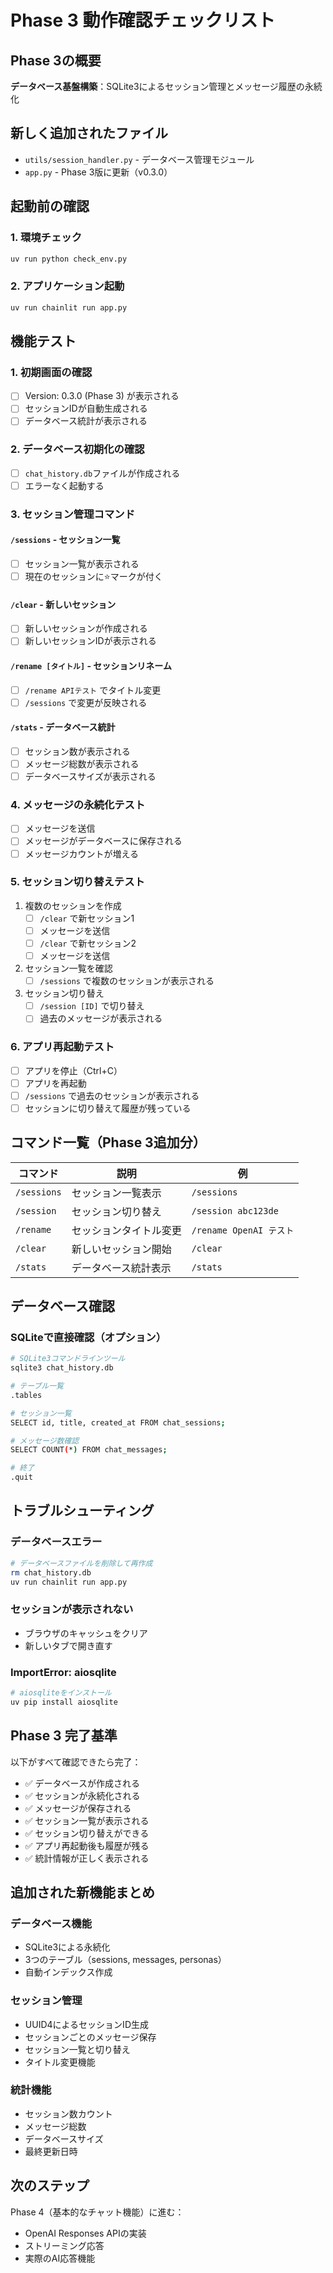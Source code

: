 # Phase 3 動作確認チェックリスト

## Phase 3の概要
**データベース基盤構築**：SQLite3によるセッション管理とメッセージ履歴の永続化

## 新しく追加されたファイル
- `utils/session_handler.py` - データベース管理モジュール
- `app.py` - Phase 3版に更新（v0.3.0）

## 起動前の確認

### 1. 環境チェック
```bash
uv run python check_env.py
```

### 2. アプリケーション起動
```bash
uv run chainlit run app.py
```

## 機能テスト

### 1. 初期画面の確認
- [ ] Version: 0.3.0 (Phase 3) が表示される
- [ ] セッションIDが自動生成される
- [ ] データベース統計が表示される

### 2. データベース初期化の確認
- [ ] `chat_history.db`ファイルが作成される
- [ ] エラーなく起動する

### 3. セッション管理コマンド

#### `/sessions` - セッション一覧
- [ ] セッション一覧が表示される
- [ ] 現在のセッションに⭐マークが付く

#### `/clear` - 新しいセッション
- [ ] 新しいセッションが作成される
- [ ] 新しいセッションIDが表示される

#### `/rename [タイトル]` - セッションリネーム
- [ ] `/rename APIテスト` でタイトル変更
- [ ] `/sessions` で変更が反映される

#### `/stats` - データベース統計
- [ ] セッション数が表示される
- [ ] メッセージ総数が表示される
- [ ] データベースサイズが表示される

### 4. メッセージの永続化テスト
- [ ] メッセージを送信
- [ ] メッセージがデータベースに保存される
- [ ] メッセージカウントが増える

### 5. セッション切り替えテスト
1. 複数のセッションを作成
   - [ ] `/clear` で新セッション1
   - [ ] メッセージを送信
   - [ ] `/clear` で新セッション2
   - [ ] メッセージを送信

2. セッション一覧を確認
   - [ ] `/sessions` で複数のセッションが表示される

3. セッション切り替え
   - [ ] `/session [ID]` で切り替え
   - [ ] 過去のメッセージが表示される

### 6. アプリ再起動テスト
- [ ] アプリを停止（Ctrl+C）
- [ ] アプリを再起動
- [ ] `/sessions` で過去のセッションが表示される
- [ ] セッションに切り替えて履歴が残っている

## コマンド一覧（Phase 3追加分）

| コマンド | 説明 | 例 |
|---------|------|-----|
| `/sessions` | セッション一覧表示 | `/sessions` |
| `/session` | セッション切り替え | `/session abc123de` |
| `/rename` | セッションタイトル変更 | `/rename OpenAI テスト` |
| `/clear` | 新しいセッション開始 | `/clear` |
| `/stats` | データベース統計表示 | `/stats` |

## データベース確認

### SQLiteで直接確認（オプション）
```bash
# SQLite3コマンドラインツール
sqlite3 chat_history.db

# テーブル一覧
.tables

# セッション一覧
SELECT id, title, created_at FROM chat_sessions;

# メッセージ数確認
SELECT COUNT(*) FROM chat_messages;

# 終了
.quit
```

## トラブルシューティング

### データベースエラー
```bash
# データベースファイルを削除して再作成
rm chat_history.db
uv run chainlit run app.py
```

### セッションが表示されない
- ブラウザのキャッシュをクリア
- 新しいタブで開き直す

### ImportError: aiosqlite
```bash
# aiosqliteをインストール
uv pip install aiosqlite
```

## Phase 3 完了基準

以下がすべて確認できたら完了：
- ✅ データベースが作成される
- ✅ セッションが永続化される
- ✅ メッセージが保存される
- ✅ セッション一覧が表示される
- ✅ セッション切り替えができる
- ✅ アプリ再起動後も履歴が残る
- ✅ 統計情報が正しく表示される

## 追加された新機能まとめ

### データベース機能
- SQLite3による永続化
- 3つのテーブル（sessions, messages, personas）
- 自動インデックス作成

### セッション管理
- UUID4によるセッションID生成
- セッションごとのメッセージ保存
- セッション一覧と切り替え
- タイトル変更機能

### 統計機能
- セッション数カウント
- メッセージ総数
- データベースサイズ
- 最終更新日時

## 次のステップ

Phase 4（基本的なチャット機能）に進む：
- OpenAI Responses APIの実装
- ストリーミング応答
- 実際のAI応答機能